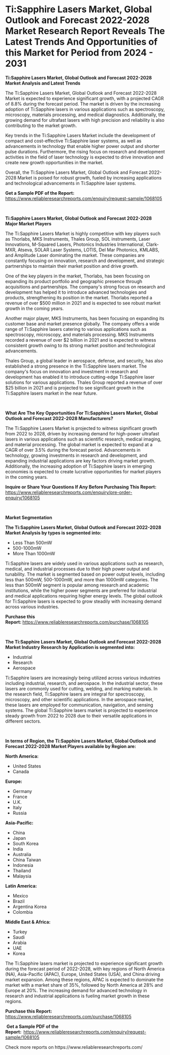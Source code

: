 <p><h1>Ti:Sapphire Lasers Market, Global Outlook and Forecast 2022-2028 Market Research Report Reveals The Latest Trends And Opportunities of this Market for Period from 2024 - 2031</h1></p><p><strong>Ti:Sapphire Lasers Market, Global Outlook and Forecast 2022-2028 Market Analysis and Latest Trends</strong></p>
<p><p>The Ti:Sapphire Lasers Market, Global Outlook and Forecast 2022-2028 Market is expected to experience significant growth, with a projected CAGR of 8.8% during the forecast period. The market is driven by the increasing adoption of Ti:Sapphire lasers in various applications such as spectroscopy, microscopy, materials processing, and medical diagnostics. Additionally, the growing demand for ultrafast lasers with high precision and reliability is also contributing to the market growth.</p><p>Key trends in the Ti:Sapphire Lasers Market include the development of compact and cost-effective Ti:Sapphire laser systems, as well as advancements in technology that enable higher power output and shorter pulse durations. Furthermore, the rising focus on research and development activities in the field of laser technology is expected to drive innovation and create new growth opportunities in the market.</p><p>Overall, the Ti:Sapphire Lasers Market, Global Outlook and Forecast 2022-2028 Market is poised for robust growth, fueled by increasing applications and technological advancements in Ti:Sapphire laser systems.</p></p>
<p><strong>Get a Sample PDF of the Report:&nbsp;</strong> <a href="https://www.reliableresearchreports.com/enquiry/request-sample/1068105">https://www.reliableresearchreports.com/enquiry/request-sample/1068105</a></p>
<p>&nbsp;</p>
<p><strong>Ti:Sapphire Lasers Market, Global Outlook and Forecast 2022-2028 Major Market Players</strong></p>
<p><p>The Ti:Sapphire Lasers Market is highly competitive with key players such as Thorlabs, MKS Instruments, Thales Group, SOL instruments, Laser Innovations, M-Squared Lasers, Photonics Industries International, Clark-MXR, Atseva, SOLAR Laser Systems, LOTIS, Del Mar Photonics, KMLABS, and Amplitude Laser dominating the market. These companies are constantly focusing on innovation, research and development, and strategic partnerships to maintain their market position and drive growth.</p><p>One of the key players in the market, Thorlabs, has been focusing on expanding its product portfolio and geographic presence through acquisitions and partnerships. The company's strong focus on research and development has helped it to introduce advanced technologies and products, strengthening its position in the market. Thorlabs reported a revenue of over $500 million in 2021 and is expected to see robust market growth in the coming years.</p><p>Another major player, MKS Instruments, has been focusing on expanding its customer base and market presence globally. The company offers a wide range of Ti:Sapphire lasers catering to various applications such as spectroscopy, microscopy, and materials processing. MKS Instruments recorded a revenue of over $2 billion in 2021 and is expected to witness consistent growth owing to its strong market position and technological advancements.</p><p>Thales Group, a global leader in aerospace, defense, and security, has also established a strong presence in the Ti:Sapphire lasers market. The company's focus on innovation and investment in research and development has enabled it to introduce cutting-edge Ti:Sapphire laser solutions for various applications. Thales Group reported a revenue of over $25 billion in 2021 and is projected to see significant growth in the Ti:Sapphire lasers market in the near future.</p></p>
<p>&nbsp;</p>
<p><strong>What Are The Key Opportunities For Ti:Sapphire Lasers Market, Global Outlook and Forecast 2022-2028 Manufacturers?</strong></p>
<p><p>The Ti:Sapphire Lasers Market is projected to witness significant growth from 2022 to 2028, driven by increasing demand for high-power ultrafast lasers in various applications such as scientific research, medical imaging, and material processing. The global market is expected to expand at a CAGR of over 3.5% during the forecast period. Advancements in technology, growing investments in research and development, and expanding industrial applications are key factors driving market growth. Additionally, the increasing adoption of Ti:Sapphire lasers in emerging economies is expected to create lucrative opportunities for market players in the coming years.</p></p>
<p><strong>Inquire or Share Your Questions If Any Before Purchasing This Report:</strong> <a href="https://www.reliableresearchreports.com/enquiry/pre-order-enquiry/1068105">https://www.reliableresearchreports.com/enquiry/pre-order-enquiry/1068105</a></p>
<p>&nbsp;</p>
<p><strong>Market Segmentation</strong></p>
<p><strong>The Ti:Sapphire Lasers Market, Global Outlook and Forecast 2022-2028 Market Analysis by types is segmented into:</strong></p>
<p><ul><li>Less Than 500mW</li><li>500-1000mW</li><li>More Than 1000mW</li></ul></p>
<p><p>Ti:Sapphire lasers are widely used in various applications such as research, medical, and industrial processes due to their high power output and tunability. The market is segmented based on power output levels, including less than 500mW, 500-1000mW, and more than 1000mW categories. The less than 500mW segment is popular among research and academic institutions, while the higher power segments are preferred for industrial and medical applications requiring higher energy levels. The global outlook for Ti:Sapphire lasers is expected to grow steadily with increasing demand across various industries.</p></p>
<p><strong>Purchase this Report:&nbsp;</strong><a href="https://www.reliableresearchreports.com/purchase/1068105">https://www.reliableresearchreports.com/purchase/1068105</a></p>
<p>&nbsp;</p>
<p><strong>The Ti:Sapphire Lasers Market, Global Outlook and Forecast 2022-2028 Market Industry Research by Application is segmented into:</strong></p>
<p><ul><li>Industrial</li><li>Research</li><li>Aerospace</li></ul></p>
<p><p>Ti:Sapphire lasers are increasingly being utilized across various industries including industrial, research, and aerospace. In the industrial sector, these lasers are commonly used for cutting, welding, and marking materials. In the research field, Ti:Sapphire lasers are integral for spectroscopy, microscopy, and other scientific applications. In the aerospace market, these lasers are employed for communication, navigation, and sensing systems. The global Ti:Sapphire lasers market is projected to experience steady growth from 2022 to 2028 due to their versatile applications in different sectors.</p></p>
<p>&nbsp;</p>
<p><strong>In terms of Region, the Ti:Sapphire Lasers Market, Global Outlook and Forecast 2022-2028 Market Players available by Region are:</strong></p>
<p>
    <p> <strong> North America: </strong>
        <ul>
            <li>United States</li>
            <li>Canada</li>
        </ul>
        </p> 
    <p> <strong> Europe: </strong>
        <ul>
            <li>Germany</li>
            <li>France</li>
            <li>U.K.</li>
            <li>Italy</li>
            <li>Russia</li>
        </ul>
        </p> 
    <p> <strong> Asia-Pacific: </strong>
        <ul>
            <li>China</li>
            <li>Japan</li>
            <li>South Korea</li>
            <li>India</li>
            <li>Australia</li>
            <li>China Taiwan</li>
            <li>Indonesia</li>
            <li>Thailand</li>
            <li>Malaysia</li>
        </ul>
        </p> 
    <p> <strong> Latin America: </strong>
        <ul>
            <li>Mexico</li>
            <li>Brazil</li>
            <li>Argentina Korea</li>
            <li>Colombia</li>
        </ul>
        </p> 
    <p> <strong> Middle East & Africa: </strong>
        <ul>
            <li>Turkey</li>
            <li>Saudi</li>
            <li>Arabia</li>
            <li>UAE</li>
            <li>Korea</li>
        </ul>
    </p>
    </p>
<p><p>The Ti:Sapphire lasers market is projected to experience significant growth during the forecast period of 2022-2028, with key regions of North America (NA), Asia-Pacific (APAC), Europe, United States (USA), and China driving market expansion. Among these regions, APAC is expected to dominate the market with a market share of 35%, followed by North America at 28% and Europe at 20%. The increasing demand for advanced technology in research and industrial applications is fueling market growth in these regions.</p></p>
<p><strong>Purchase this Report: </strong><a href="https://www.reliableresearchreports.com/purchase/1068105">https://www.reliableresearchreports.com/purchase/1068105</a></p>
<p>&nbsp;<strong>Get a Sample PDF of the Report:&nbsp;&nbsp;</strong><a href="https://www.reliableresearchreports.com/enquiry/request-sample/1068105">https://www.reliableresearchreports.com/enquiry/request-sample/1068105</a></p>
<p><strong></strong></p>
<p>Check more reports on https://www.reliableresearchreports.com/</p>